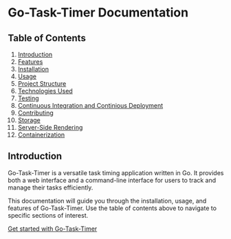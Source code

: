 # Go-Task-Timer Documentation

## Table of Contents
1. [Introduction](#introduction)
2. [Features](features.md)
3. [Installation](installation.md)
4. [Usage](usage.md)
5. [Project Structure](project-structure.md)
6. [Technologies Used](technologies.md)
7. [Testing](testing.md)
8. [Continuous Integration and Continious Deployment](ci-cd.md)
9. [Contributing](contribute.md)
10. [Storage](storage.md)
11. [Server-Side Rendering](server-side-rendering.md)
12. [Containerization](containerization.md)


## Introduction

Go-Task-Timer is a versatile task timing application written in Go. It provides both a web interface and a command-line interface for users to track and manage their tasks efficiently.

This documentation will guide you through the installation, usage, and features of Go-Task-Timer. Use the table of contents above to navigate to specific sections of interest.

[Get started with Go-Task-Timer](installation.md)
